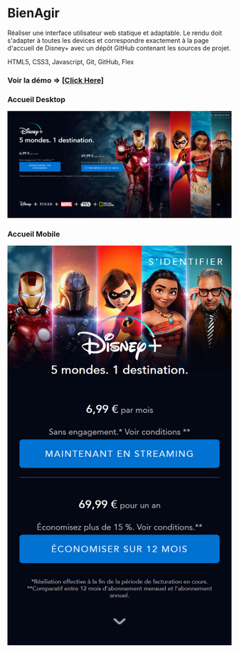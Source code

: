 # BienAgir
Réaliser une interface utilisateur web statique et adaptable. Le rendu doit s'adapter à toutes les devices et correspondre exactement à la page d'accueil de Disney+ avec un dépôt GitHub contenant les sources de projet. 

HTML5, CSS3, Javascript, Git, GitHub, Flex 

### Voir la démo => [[Click Here]](https://hassanelgallouchi.github.io/disney-plus-project/)

### Accueil Desktop
![!](./assets/Disney_plus_home.jpg)

### Accueil Mobile
![!](./assets/Disney_plus_mobile.png)
